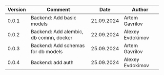 |Version  | Comment                                | Date       | Author           |
|---------|----------------------------------------|------------|------------------|
| 0.0.1   | Backend: Add basic models              | 21.09.2024 | Artem Gavrilov   |  
| 0.0.2   | Backend: Add alembic, db comnn, docker | 22.09.2024 | Alexey Evdokimov |
| 0.0.3   | Backend: Add schemas for db models     | 25.09.2024 | Artem Gavrilov   |
| 0.0.4   | Backend: add auth                      | 25.09.2024 | Alexey Evdokimov |
